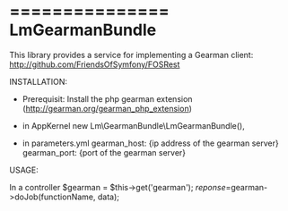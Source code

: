 ===============
LmGearmanBundle
===============

This library provides a service for implementing a Gearman client:
http://github.com/FriendsOfSymfony/FOSRest

INSTALLATION:

- Prerequisit:
Install the php gearman extension (http://gearman.org/gearman_php_extension)


- in AppKernel
	new Lm\GearmanBundle\LmGearmanBundle(),

- in parameters.yml
gearman_host: {ip address of the gearman server}
gearman_port: {port of the gearman server}


USAGE:

In a controller
$gearman = $this->get('gearman');
$reponse=$gearman->doJob(functionName, data);


